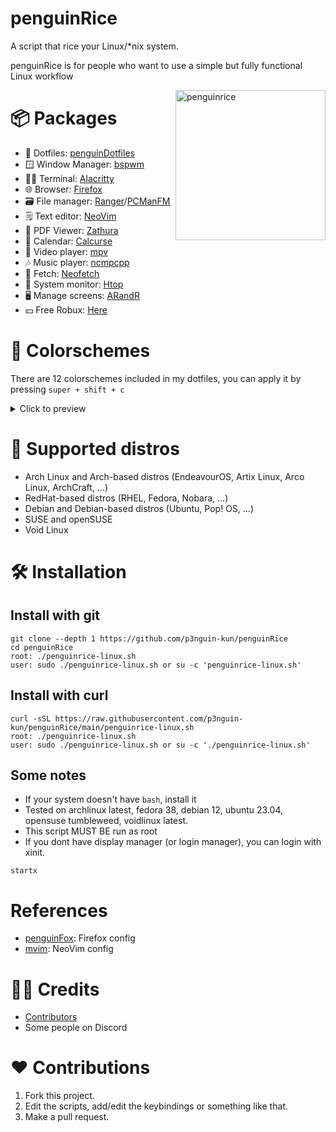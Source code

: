 # penguinRice
A script that rice your Linux/*nix system.

penguinRice is for people who want to use a simple but fully functional Linux workflow

<img src="https://i.imgur.com/6ReXidY.png" alt="penguinrice" align="right" height="240px">

# 📦 Packages
- 📁 Dotfiles: [penguinDotfiles](https://github.com/p3nguin-kun/penguinDotfiles)
- 🪟 Window Manager: [bspwm](https://github.com/baskerville/bspwm)
- 👨‍💻 Terminal: [Alacritty](https://alacritty.org/)
- 🌐 Browser: [Firefox](https://www.mozilla.org/en-US/firefox)
- 🗃️ File manager: [Ranger](https://ranger.github.io/)/[PCManFM](https://github.com/lxde/pcmanfm)
- 🗒️ Text editor: [NeoVim](https://neovim.io)
- 📄 PDF Viewer: [Zathura](https://pwmt.org/projects/zathura/)
- 📅 Calendar: [Calcurse](https://www.calcurse.org/)
- 📼 Video player: [mpv](https://mpv.io)
- 🎶 Music player: [ncmpcpp](https://github.com/ncmpcpp/ncmpcpp)
- 📜 Fetch: [Neofetch](https://github.com/dylanaraps/neofetch)
- 🤖 System monitor: [Htop](https://htop.dev)
- 🖥️ Manage screens: [ARandR](https://christian.amsuess.com/tools/arandr/)
- 💴 Free Robux: [Here](https://youtu.be/dQw4w9WgXcQ)

# 🎨 Colorschemes
There are 12 colorschemes included in my dotfiles, you can apply it by pressing `super + shift + c`
<details>
<summary>Click to preview</summary>

| bloom                                          | catppuccin                                     | dracula                                       |
| :--------------------------------------------- | :--------------------------------------------- | :-------------------------------------------- |
| ![bloom](https://i.imgur.com/m0F9ZsP.png)      | ![catppuccin](https://i.imgur.com/x2J3zFt.png) | ![dracula](https://i.imgur.com/tDZ8VmE.png)   |
| everforest                                     | gruvbox                                        | macaroni                                      |
| ![everforest](https://i.imgur.com/6SEhR5f.png) | ![gruvbox](https://i.imgur.com/K1GlJk8.png)    | ![macaroni](https://i.imgur.com/6ReXidY.png)  |
| monochrome                                     | nord                                           | rosepine                                      |
| ![monochrome](https://i.imgur.com/y3tnFkw.png) | ![nord](https://i.imgur.com/CmhW7Jb.png)       | ![rosepine](https://i.imgur.com/16Y0WZT.png)  |
| snowy                                          | tokyonight                                     | vaporwave                                     |
| ![snowy](https://i.imgur.com/YnxsCFS.png)      | ![tokyonight](https://i.imgur.com/DgYvmt4.png) | ![vaporwave](https://i.imgur.com/xyvSKMN.png) |

</details>

# 💾 Supported distros
- Arch Linux and Arch-based distros (EndeavourOS, Artix Linux, Arco Linux, ArchCraft, ...)
- RedHat-based distros (RHEL, Fedora, Nobara, ...)
- Debian and Debian-based distros (Ubuntu, Pop! OS, ...)
- SUSE and openSUSE
- Void Linux

# 🛠️ Installation
## Install with git
```
git clone --depth 1 https://github.com/p3nguin-kun/penguinRice
cd penguinRice
root: ./penguinrice-linux.sh
user: sudo ./penguinrice-linux.sh or su -c 'penguinrice-linux.sh'
```

## Install with curl
```
curl -sSL https://raw.githubusercontent.com/p3nguin-kun/penguinRice/main/penguinrice-linux.sh
root: ./penguinrice-linux.sh
user: sudo ./penguinrice-linux.sh or su -c './penguinrice-linux.sh'
```

## Some notes
- If your system doesn't have `bash`, install it
- Tested on archlinux latest, fedora 38, debian 12, ubuntu 23.04, opensuse tumbleweed, voidlinux latest.
- This script MUST BE run as root
- If you dont have display manager (or login manager), you can login with xinit.
```
startx
```

#  References
- [penguinFox](https://github.com/p3nguin-kun/penguinFox): Firefox config
- [mvim](https://github.com/p3nguin-kun/mvim): NeoVim config

# 👨‍💻 Credits
- [Contributors](https://github.com/p3nguin-kun/penguinRice/graphs/contributors)
- Some people on Discord

# ❤️ Contributions
1. Fork this project.
2. Edit the scripts, add/edit the keybindings or something like that.
3. Make a pull request.
